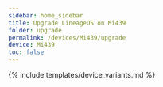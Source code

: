 ```yaml
---
sidebar: home_sidebar
title: Upgrade LineageOS on Mi439
folder: upgrade
permalink: /devices/Mi439/upgrade
device: Mi439
toc: false
---
```

{% include templates/device_variants.md %}

